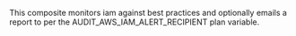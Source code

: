 This composite monitors iam against best practices and optionally emails a report to per the AUDIT&#95;AWS&#95;IAM&#95;ALERT&#95;RECIPIENT plan variable.
